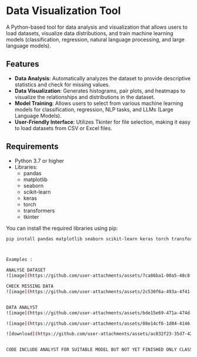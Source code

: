 # Data Visualization Tool

A Python-based tool for data analysis and visualization that allows users to load datasets, visualize data distributions, and train machine learning models (classification, regression, natural language processing, and large language models).

## Features

- **Data Analysis**: Automatically analyzes the dataset to provide descriptive statistics and check for missing values.
- **Data Visualization**: Generates histograms, pair plots, and heatmaps to visualize the relationships and distributions in the dataset.
- **Model Training**: Allows users to select from various machine learning models for classification, regression, NLP tasks, and LLMs (Large Language Models).
- **User-Friendly Interface**: Utilizes Tkinter for file selection, making it easy to load datasets from CSV or Excel files.

## Requirements

- Python 3.7 or higher
- Libraries:
  - pandas
  - matplotlib
  - seaborn
  - scikit-learn
  - keras
  - torch
  - transformers
  - tkinter

You can install the required libraries using pip:

```bash
pip install pandas matplotlib seaborn scikit-learn keras torch transformers ```



Examples :

ANALYSE DATASET
![image](https://github.com/user-attachments/assets/7ca86ba1-00a5-48c8-bc5c-94f5a901e820)

CHECK MISSING DATA
![image](https://github.com/user-attachments/assets/2c530f6a-493a-4f41-8e1e-7a23257236f2)


DATA ANALYST
![image](https://github.com/user-attachments/assets/bde15e69-471a-474d-a5a7-b0d2d8a0cfff)

![image](https://github.com/user-attachments/assets/08e14cf6-1d04-4146-af49-0221246feeae)

![download](https://github.com/user-attachments/assets/ac032f23-35d7-42fd-9fca-3f35ec832bcc)


CODE INCLUDE ANALYST FOR SUITABLE MODEL BUT NOT YET FINISHED ONLY CLASSIFICATION ANG REGRESSION






